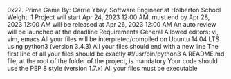 0x22. Prime Game
 By: Carrie Ybay, Software Engineer at Holberton School
 Weight: 1
 Project will start Apr 24, 2023 12:00 AM, must end by Apr 28, 2023 12:00 AM
 will be released at Apr 26, 2023 12:00 AM
 An auto review will be launched at the deadline
Requirements
General
Allowed editors: vi, vim, emacs
All your files will be interpreted/compiled on Ubuntu 14.04 LTS using python3 (version 3.4.3)
All your files should end with a new line
The first line of all your files should be exactly #!/usr/bin/python3
A README.md file, at the root of the folder of the project, is mandatory
Your code should use the PEP 8 style (version 1.7.x)
All your files must be executable